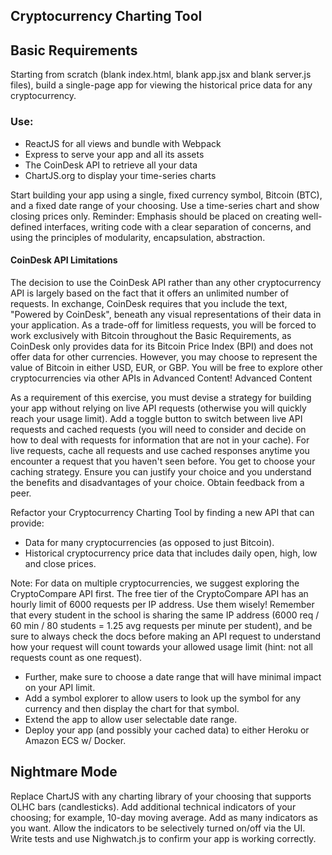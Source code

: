## Cryptocurrency Charting Tool

## Basic Requirements

Starting from scratch (blank index.html, blank app.jsx and blank server.js files), build a single-page app for viewing the historical price data for any cryptocurrency.

### Use:

- ReactJS for all views and bundle with Webpack
- Express to serve your app and all its assets
- The CoinDesk API to retrieve all your data
- ChartJS.org to display your time-series charts

Start building your app using a single, fixed currency symbol, Bitcoin (BTC), and a fixed date range of your choosing. Use a time-series chart and show closing prices only.
Reminder: Emphasis should be placed on creating well-defined interfaces, writing code with a clear separation of concerns, and using the principles of modularity, encapsulation, abstraction.

#### CoinDesk API Limitations

The decision to use the CoinDesk API rather than any other cryptocurrency API is largely based on the fact that it offers an unlimited number of requests. In exchange, CoinDesk requires that you include the text, "Powered by CoinDesk", beneath any visual representations of their data in your application.
As a trade-off for limitless requests, you will be forced to work exclusively with Bitcoin throughout the Basic Requirements, as CoinDesk only provides data for its Bitcoin Price Index (BPI) and does not offer data for other currencies. However, you may choose to represent the value of Bitcoin in either USD, EUR, or GBP.
You will be free to explore other cryptocurrencies via other APIs in Advanced Content!
Advanced Content

As a requirement of this exercise, you must devise a strategy for building your app without relying on live API requests (otherwise you will quickly reach your usage limit).
Add a toggle button to switch between live API requests and cached requests (you will need to consider and decide on how to deal with requests for information that are not in your cache).
For live requests, cache all requests and use cached responses anytime you encounter a request that you haven't seen before. You get to choose your caching strategy. Ensure you can justify your choice and you understand the benefits and disadvantages of your choice. Obtain feedback from a peer.

Refactor your Cryptocurrency Charting Tool by finding a new API that can provide:

- Data for many cryptocurrencies (as opposed to just Bitcoin).
- Historical cryptocurrency price data that includes daily open, high, low and close prices.

Note: For data on multiple cryptocurrencies, we suggest exploring the CryptoCompare API first.
The free tier of the CryptoCompare API has an hourly limit of 6000 requests per IP address. Use them wisely! Remember that every student in the school is sharing the same IP address (6000 req / 60 min / 80 students = 1.25 avg requests per minute per student), and be sure to always check the docs before making an API request to understand how your request will count towards your allowed usage limit (hint: not all requests count as one request).

- Further, make sure to choose a date range that will have minimal impact on your API limit.
- Add a symbol explorer to allow users to look up the symbol for any currency and then display the chart for that symbol.
- Extend the app to allow user selectable date range.
- Deploy your app (and possibly your cached data) to either Heroku or Amazon ECS w/ Docker.

## Nightmare Mode

Replace ChartJS with any charting library of your choosing that supports OLHC bars (candlesticks).
Add additional technical indicators of your choosing; for example, 10-day moving average. Add as many indicators as you want.
Allow the indicators to be selectively turned on/off via the UI.
Write tests and use Nighwatch.js to confirm your app is working correctly.
